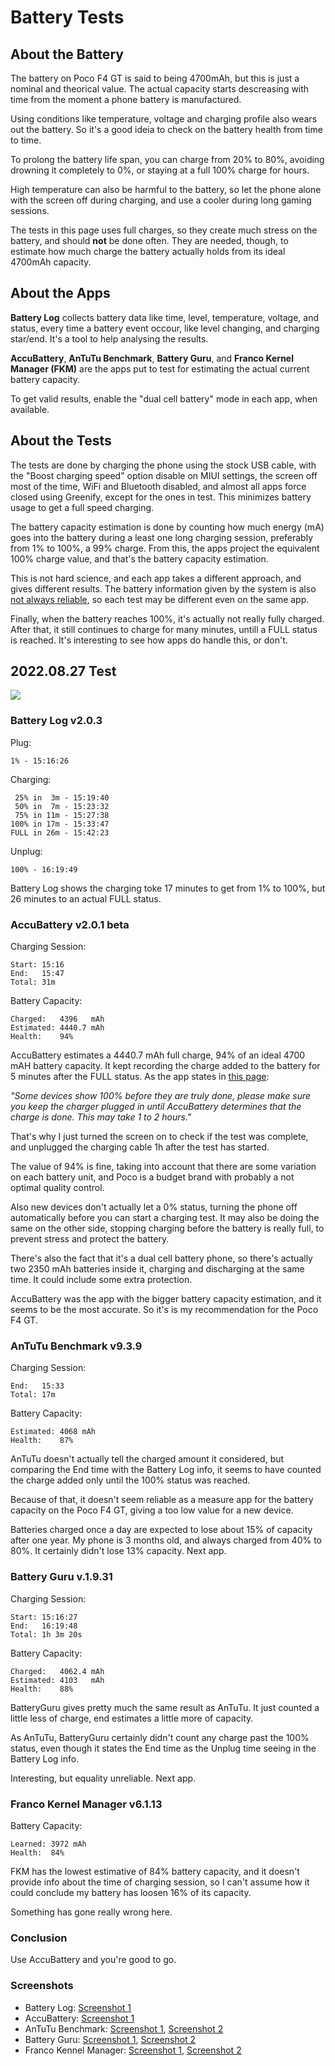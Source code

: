 # Battery Tests
## About the Battery
The battery on Poco F4 GT is said to being 4700mAh, but this is just a nominal and theorical value. The actual capacity starts descreasing with time from the moment a phone battery is manufactured.

Using conditions like temperature, voltage and charging profile also wears out the battery. So it's a good ideia to check on the battery health from time to time.

To prolong the battery life span, you can charge from 20% to 80%, avoiding drowning it completely to 0%, or staying at a full 100% charge for hours.

High temperature can also be harmful to the battery, so let the phone alone with the screen off during charging, and use a cooler during long gaming sessions.

The tests in this page uses full charges, so they create much stress on the battery, and should **not** be done often. They are needed, though, to estimate how much charge the battery actually holds from its ideal 4700mAh capacity.

## About the Apps
**Battery Log** collects battery data like time, level, temperature, voltage, and status, every time a battery event occour, like level changing, and charging star/end. It's a tool to help analysing the results.

**AccuBattery**, **AnTuTu Benchmark**, **Battery Guru**, and **Franco Kernel Manager (FKM)** are the apps put to test for estimating the actual current battery capacity.

To get valid results, enable the "dual cell battery" mode in each app, when available.

## About the Tests
The tests are done by charging the phone using the stock USB cable, with the "Boost charging speed" option disable on MIUI settings, the screen off most of the time, WiFi and Bluetooth disabled, and almost all apps force closed using Greenify, except for the ones in test. This minimizes battery usage to get a full speed charging.

The battery capacity estimation is done by counting how much energy (mA) goes into the battery during a least one long charging session, preferably from 1% to 100%, a 99% charge. From this, the apps project the equivalent 100% charge value, and that's the battery capacity estimation.

This is not hard science, and each app takes a different approach, and gives different results. The battery information given by the system is also [not always reliable](https://batteryuniversity.com/article/recognizing-battery-capacity-as-the-missing-link), so each test may be different even on the same app.

Finally, when the battery reaches 100%, it's actually not really fully charged. After that, it still continues to charge for many minutes, untill a FULL status is reached. It's interesting to see how apps do handle this, or don't.

## 2022.08.27 Test
![](images/battery-test-20220827-0-overview.png)

### Battery Log v2.0.3

Plug:
```
1% - 15:16:26
```

Charging:
```
 25% in  3m - 15:19:40
 50% in  7m - 15:23:32
 75% in 11m - 15:27:38
100% in 17m - 15:33:47
FULL in 26m - 15:42:23
```

Unplug:
```
100% - 16:19:49
```

Battery Log shows the charging toke 17 minutes to get from 1% to 100%, but 26 minutes to an actual FULL status.

### AccuBattery v2.0.1 beta
Charging Session:
```
Start: 15:16
End:   15:47
Total: 31m
```

Battery Capacity:
```
Charged:   4396   mAh
Estimated: 4440.7 mAh
Health:    94%
```

AccuBattery estimates a 4440.7 mAh full charge, 94% of an ideal 4700 mAH battery capacity. It kept recording the charge added to the battery for 5 minutes after the FULL status. As the app states in [this page](https://accubattery.zendesk.com/hc/en-us/articles/209507189-Tab-3-battery-health-screen):

*"Some devices show 100% before they are truly done, please make sure you keep the charger plugged in until AccuBattery determines that the charge is done. This may take 1 to 2 hours."* 

That's why I just turned the screen on to check if the test was complete, and unplugged the charging cable 1h after the test has started.

The value of 94% is fine, taking into account that there are some variation on each battery unit, and Poco is a budget brand with probably a not optimal quality control.

Also new devices don't actually let a 0% status, turning the phone off automatically before you can start a charging test. It may also be doing the same on the other side, stopping charging before the battery is really full, to prevent stress and protect the battery.

There's also the fact that it's a dual cell battery phone, so there's actually two 2350 mAh batteries inside it, charging and discharging at the same time. It could include some extra protection.

AccuBattery was the app with the bigger battery capacity estimation, and it seems to be the most accurate. So it's is my recommendation for the Poco F4 GT.

### AnTuTu Benchmark v9.3.9
Charging Session:
```
End:   15:33
Total: 17m
```

Battery Capacity:
```
Estimated: 4068 mAh
Health:    87%
```

AnTuTu doesn't actually tell the charged amount it considered, but comparing the End time with the Battery Log info, it seems to have counted the charge added only until the 100% status was reached.

Because of that, it doesn't seem reliable as a measure app for the battery capacity on the Poco F4 GT, giving a too low value for a new device.

Batteries charged once a day are expected to lose about 15% of capacity after one year. My phone is 3 months old, and always charged from 40% to 80%. It certainly didn't lose 13% capacity. Next app.

### Battery Guru v.1.9.31
Charging Session:
```
Start: 15:16:27
End:   16:19:48
Total: 1h 3m 20s
```

Battery Capacity:
```
Charged:   4062.4 mAh
Estimated: 4103   mAh
Health:    88%
```

BatteryGuru gives pretty much the same result as AnTuTu. It just counted a little less of charge, end estimates a little more of capacity.

As AnTuTu, BatteryGuru certainly didn't count any charge past the 100% status, even though it states the End time as the Unplug time seeing in the Battery Log info.

Interesting, but equality unreliable. Next app.

### Franco Kernel Manager v6.1.13
Battery Capacity:
```
Learned: 3972 mAh
Health:  84%
```

FKM has the lowest estimative of 84% battery capacity, and it doesn't provide info about the time of charging session, so I can't assume how it could conclude my battery has loosen 16% of its capacity.

Something has gone really wrong here.

### Conclusion
Use AccuBattery and you're good to go.

### Screenshots
- Battery Log: [Screenshot 1](../../raw/main/images/battery-test-20220827-1-batterylog.jpg)
- AccuBattery: [Screenshot 1](../../raw/main/images/battery-test-20220827-2-accubattery.jpg)
- AnTuTu Benchmark: [Screenshot 1](../../raw/main/images/battery-test-20220827-3-antutu-1.jpg), [Screenshot 2](../../raw/main/images/battery-test-20220827-3-antutu-2.jpg)
- Battery Guru: [Screenshot 1](../../raw/main/images/battery-test-20220827-4-batteryguru-1.jpg), [Screenshot 2](../../raw/main/images/battery-test-20220827-4-batteryguru-2.jpg)
- Franco Kennel Manager: [Screenshot 1](../../raw/main/images/battery-test-20220827-5-fkm-1.jpg), [Screenshot 2](../../raw/main/images/battery-test-20220827-5-fkm-2.jpg)
